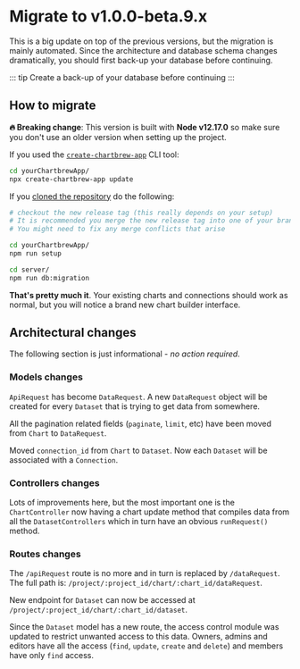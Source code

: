 # Migrate to v1.0.0-beta.9.x

This is a big update on top of the previous versions, but the migration is mainly automated. Since the architecture and database schema changes dramatically, you should first back-up your database before continuing.

::: tip
Create a back-up of your database before continuing
:::

## How to migrate

**🔥 Breaking change**: This version is built with **Node v12.17.0** so make sure you don't use an older version when setting up the project.

If you used the [`create-chartbrew-app`](https://github.com/chartbrew/create-chartbrew-app) CLI tool:

```sh
cd yourChartbrewApp/
npx create-chartbrew-app update
```

If you [cloned the repository](https://github.com/chartbrew/chartbrew) do the following:

```sh
# checkout the new release tag (this really depends on your setup)
# It is recommended you merge the new release tag into one of your branches
# You might need to fix any merge conflicts that arise

cd yourChartbrewApp/
npm run setup

cd server/
npm run db:migration
```

**That's pretty much it**. Your existing charts and connections should work as normal, but you will notice a brand new chart builder interface.


## Architectural changes

The following section is just informational - _no action required_.

### Models changes

`ApiRequest` has become `DataRequest`. A new `DataRequest` object will be created for every `Dataset` that is trying to get data from somewhere.

All the pagination related fields (`paginate`, `limit`, etc) have been moved from `Chart` to `DataRequest`.

Moved `connection_id` from `Chart` to `Dataset`. Now each `Dataset` will be associated with a `Connection`.

### Controllers changes

Lots of improvements here, but the most important one is the `ChartController` now having a chart update method that compiles data from all the `DatasetControllers` which in turn have an obvious `runRequest()` method.

### Routes changes

The `/apiRequest` route is no more and in turn is replaced by `/dataRequest`. The full path is: `/project/:project_id/chart/:chart_id/dataRequest`.

New endpoint for `Dataset` can now be accessed at `/project/:project_id/chart/:chart_id/dataset`.

Since the `Dataset` model has a new route, the access control module was updated to restrict unwanted access to this data. Owners, admins and editors have all the access (`find`, `update`, `create` and `delete`) and members have only `find` access.